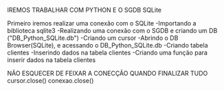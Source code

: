 IREMOS TRABALHAR COM PYTHON E O SGDB SQLite

Primeiro iremos realizar uma conexão com o SQLite
-Importando a biblioteca sqlite3
-Realizando uma conexão com o SGDB e criando um DB ("DB_Python_SQLite.db")
-Criando um cursor
-Abrindo o DB Browser(SQLite), e acessando o DB_Python_SQLite.db
-Criando tabela clientes
-Inserindo dados na tabela clientes
-Criando uma função para inserir dados na tabela clientes

NÃO ESQUECER DE FEIXAR A CONECÇÃO QUANDO FINALIZAR TUDO
cursor.close()
conexao.close() 
